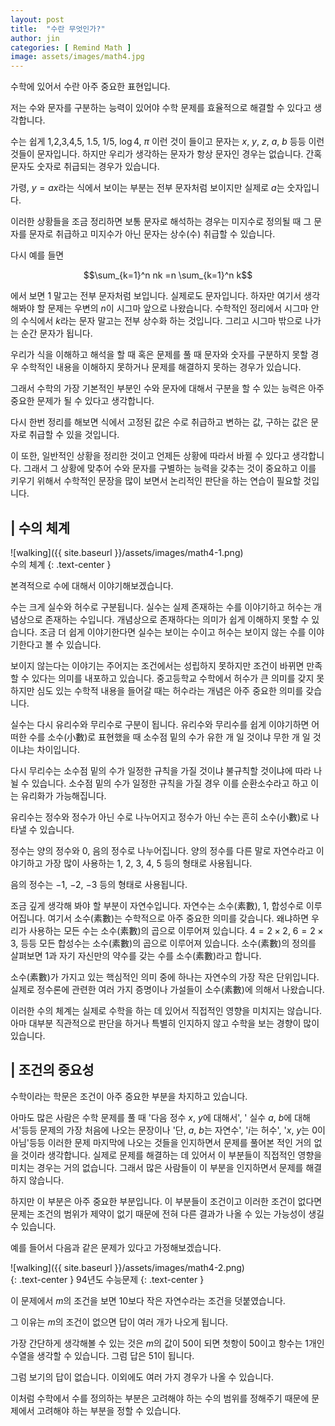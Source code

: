 ```yaml
---
layout: post
title:  "수란 무엇인가?"
author: jin
categories: [ Remind Math ]
image: assets/images/math4.jpg
---
```

수학에 있어서 수란 아주 중요한 표현입니다. 

저는 수와 문자를 구분하는 능력이 있어야 수학 문제를 효율적으로 해결할 수 있다고 생각합니다. 

수는 쉽게 $1$,$2$,$3$,$4$,$5$, $1.5$, $1/5$, $\log 4$, $\pi$ 이런 것이 들이고 문자는 $x$, $y$, $z$, $a$, $b$ 등등 이런 것들이 문자입니다. 하지만 우리가 생각하는 문자가 항상 문자인 경우는 없습니다. 간혹 문자도 숫자로 취급되는 경우가 있습니다. 

가령, $y=ax$라는 식에서 보이는 부분는 전부 문자처럼 보이지만 실제로 $a$는 숫자입니다. 

이러한 상황들을 조금 정리하면 보통 문자로 해석하는 경우는 미지수로 정의될 때 그 문자를 문자로 취급하고 미지수가 아닌 문자는 상수(수) 취급할 수 있습니다. 

다시 예를 들면 

$$\sum_{k=1}^n nk =n \sum_{k=1}^n k$$

에서 보면 $1$ 말고는 전부 문자처럼 보입니다. 실제로도 문자입니다. 하자만 여기서 생각해봐야 할 문제는 우변의 $n$이 시그마 앞으로 나왔습니다. 수학적인 정리에서 시그마 안의 수식에서 $k$라는 문자 말고는 전부 상수화 하는 것입니다. 그리고 시그마 밖으로 나가는 순간 문자가 됩니다.

우리가 식을 이해하고 해석을 할 때 혹은 문제를 풀 때 문자와 숫자를 구분하지 못할 경우 수학적인 내용을 이해하지 못하거나 문제를 해결하지 못하는 경우가 있습니다. 

그래서 수학의 가장 기본적인 부분인 수와 문자에 대해서 구분을 할 수 있는 능력은 아주 중요한 문제가 될 수 있다고 생각합니다. 

다시 한번 정리를 해보면 식에서 고정된 값은 수로 취급하고 변하는 값, 구하는 값은 문자로 취급할 수 있을 것입니다. 

이 또한, 일반적인 상황을 정리한 것이고 언제든 상황에 따라서 바뀔 수 있다고 생각합니다. 그래서 그 상황에 맞추어 수와 문자를 구별하는 능력을 갖추는 것이 중요하고 이를 키우기 위해서 수학적인 문장을 많이 보면서 논리적인 판단을 하는 연습이 필요할 것입니다. 



## | 수의 체계

![walking]({{ site.baseurl }}/assets/images/math4-1.png)  
수의 체계
{: .text-center }

본격적으로 수에 대해서 이야기해보겠습니다. 

수는 크게 실수와 허수로 구분됩니다. 실수는 실제 존재하는 수를 이야기하고 허수는 개념상으로 존재하는 수입니다. 개념상으로 존재하다는 의미가 쉽게 이해하지 못할 수 있습니다. 조금 더 쉽게 이야기한다면 실수는 보이는 수이고 허수는 보이지 않는 수를 이야기한다고 볼 수 있습니다. 

보이지 않는다는 이야기는 주어지는 조건에서는 성립하지 못하지만 조건이 바뀌면 만족할 수 있다는 의미를 내포하고 있습니다. 중고등학교 수학에서 허수가 큰 의미를 갖지 못하지만 심도 있는 수학적 내용을 들어갈 때는 허수라는 개념은 아주 중요한 의미를 갖습니다. 



실수는 다시 유리수와 무리수로 구분이 됩니다. 유리수와 무리수를 쉽게 이야기하면 어떠한 수를 소수(小數)로 표현했을 때 소수점 밑의 수가 유한 개 일 것이냐 무한 개 일 것이냐는 차이입니다. 

다시  무리수는 소수점 밑의 수가 일정한 규칙을 가질 것이냐 불규칙할 것이냐에  따라 나뉠 수 있습니다. 소수점 밑의 수가 일정한 규칙을 가질 경우 이를 순환소수라고 하고 이는 유리화가 가능해집니다. 



유리수는 정수와 정수가 아닌 수로 나누어지고 정수가 아닌 수는 흔히 소수(小數)로 나타낼 수 있습니다. 



정수는 양의 정수와 $0$, 음의 정수로 나누어집니다. 양의 정수를 다른 말로 자연수라고 이야기하고 가장 많이 사용하는 $1$, $2$, $3$, $4$, $5$ 등의 형태로 사용됩니다. 

음의 정수는 $-1$, $-2$, $-3$ 등의 형태로 사용됩니다. 



조금 깊게 생각해 봐야 할 부분이 자연수입니다. 자연수는 소수(素數), $1$, 합성수로 이루어집니다. 여기서 소수(素數)는 수학적으로 아주 중요한 의미를 갖습니다. 왜냐하면 우리가 사용하는 모든 수는 소수(素數)의 곱으로 이루어져 있습니다. $4=2 \times 2$, $6=2 \times 3$, 등등 모든 합성수는 소수(素數)의 곱으로 이루어져 있습니다. 소수(素數)의 정의를 살펴보면 $1$과 자기 자신만의 약수를 갖는 수를 소수(素數)라고 합니다. 

소수(素數)가 가지고 있는 핵심적인 의미 중에 하나는 자연수의 가장 작은 단위입니다. 실제로 정수론에 관련한 여러 가지 증명이나 가설들이 소수(素數)에 의해서 나왔습니다. 



이러한 수의 체계는 실제로 수학을 하는 데 있어서 직접적인 영향을 미치지는 않습니다. 아마 대부분 직관적으로 판단을 하거나 특별히 인지하지 않고 수학을 보는 경향이 많이 있습니다.



## | 조건의 중요성
수학이라는 학문은 조건이 아주 중요한 부분을 차지하고 있습니다.

아마도 많은 사람은 수학 문제를 풀 때 '다음 정수 $x$, $y$에 대해서', ' 실수 $a$, $b$에 대해서'등등 문제의 가장 처음에 나오는 문장이나 '단, $a$, $b$는 자연수', '$i$는 허수', '$x$, $y$는 $0$이 아님'등등 이러한 문제 마지막에 나오는 것들을 인지하면서 문제를 풀어본 적인 거의 없을 것이라 생각합니다. 실제로 문제를 해결하는 데 있어서 이 부분들이 직접적인 영향을 미치는 경우는 거의 없습니다. 그래서 많은 사람들이 이 부분을 인지하면서 문제를 해결하지 않습니다.

하지만 이 부분은 아주 중요한 부분입니다. 이 부분들이 조건이고 이러한 조건이 없다면 문제는 조건의 범위가 제약이 없기 때문에 전혀 다른 결과가 나올 수 있는 가능성이 생길 수 있습니다.

예를 들어서 다음과 같은 문제가 있다고 가정해보겠습니다.

![walking]({{ site.baseurl }}/assets/images/math4-2.png)  
{: .text-center }
94년도 수능문제
{: .text-center }

이 문제에서 $m$의 조건을 보면 $10$보다 작은 자연수라는 조건을 덧붙였습니다.

그 이유는 $m$의 조건이 없으면 답이 여러 개가 나오게 됩니다.

가장 간단하게 생각해볼 수 있는 것은 $m$의 값이 $50$이 되면 첫항이 $50$이고 항수는 $1$개인 수열을 생각할 수 있습니다. 그럼 답은 $51$이 됩니다.

그럼 보기의 답이 없습니다. 이외에도 여러 가지 경우가 나올 수 있습니다.

이처럼 수학에서 수를 정의하는 부분은 고려해야 하는 수의 범위를 정해주기 때문에 문제에서 고려해야 하는 부분을 정할 수 있습니다.